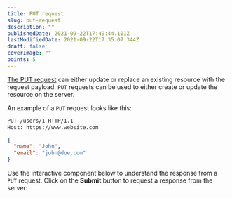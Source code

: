 ```yaml
---
title: PUT request
slug: put-request
description: ""
publishedDate: 2021-09-22T17:49:44.101Z
lastModifiedDate: 2021-09-22T17:35:07.344Z
draft: false
coverImage: ""
points: 5
---
```


[The PUT request](https://developer.mozilla.org/en-US/docs/Web/HTTP/Methods/PUT) can either update or replace an existing resource with the request payload. `PUT` requests can be used to either create or update the resource on the server.

An example of a `PUT` request looks like this:

```bash
PUT /users/1 HTTP/1.1
Host: https://www.website.com
```

```json
{
  "name": "John",
  "email": "john@doe.com"
}
```

Use the interactive component below to understand the response from a `PUT` request. Click on the **Submit** button to request a response from the server:

<HTTPClient
  url="https://reqres.in/api/users/2"
  method="PUT"
  isRequestMethodChangeDisabled
/>
